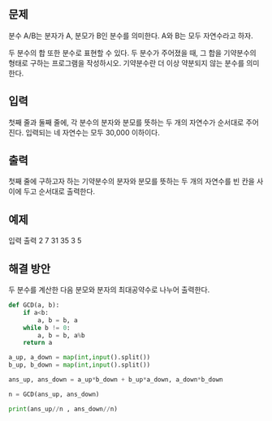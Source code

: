 ## 문제
분수 A/B는 분자가 A, 분모가 B인 분수를 의미한다. A와 B는 모두 자연수라고 하자.

두 분수의 합 또한 분수로 표현할 수 있다. 두 분수가 주어졌을 때, 그 합을 기약분수의 형태로 구하는 프로그램을 작성하시오. 기약분수란 더 이상 약분되지 않는 분수를 의미한다.

## 입력
첫째 줄과 둘째 줄에, 각 분수의 분자와 분모를 뜻하는 두 개의 자연수가 순서대로 주어진다. 입력되는 네 자연수는 모두 30,000 이하이다.

## 출력
첫째 줄에 구하고자 하는 기약분수의 분자와 분모를 뜻하는 두 개의 자연수를 빈 칸을 사이에 두고 순서대로 출력한다.

## 예제 
입력    출력
2 7     31 35
3 5


## 해결 방안
두 분수를 계산한 다음 분모와 분자의 최대공약수로 나누어 출력한다.

```python
def GCD(a, b):
    if a<b:
        a, b = b, a
    while b != 0:
        a, b = b, a%b
    return a

a_up, a_down = map(int,input().split())
b_up, b_down = map(int,input().split())

ans_up, ans_down = a_up*b_down + b_up*a_down, a_down*b_down

n = GCD(ans_up, ans_down)

print(ans_up//n , ans_down//n)
```
